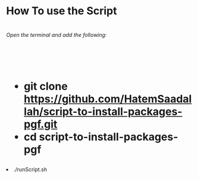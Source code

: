 # How To use the Script

# <h6>Open the terminal and add the following: </h6>
# <br />
# <p> <ul> <li>git clone https://github.com/HatemSaadallah/script-to-install-packages-pgf.git</li> <li>cd script-to-install-packages-pgf
  </li> <li>./runScript.sh</li></ul> </p>
